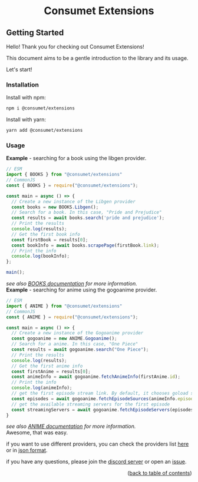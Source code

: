 <h1 align="center">Consumet Extensions</h1>

## Getting Started

Hello! Thank you for checking out Consumet Extensions!

This document aims to be a gentle introduction to the library and its usage.

Let's start!

### Installation
Install with npm:
```sh
npm i @consumet/extensions
```
Install with yarn:
```sh
yarn add @consumet/extensions
```

### Usage

**Example** - searching for a book using the libgen provider.
```ts
// ESM
import { BOOKS } from "@consumet/extensions"
// CommonJS
const { BOOKS } = require("@consumet/extensions");

const main = async () => {
  // Create a new instance of the Libgen provider
  const books = new BOOKS.Libgen();
  // Search for a book. In this case, "Pride and Prejudice"
  const results = await books.search('pride and prejudice');
  // Print the results
  console.log(results);
  // Get the first book info
  const firstBook = results[0];
  const bookInfo = await books.scrapePage(firstBook.link);
  // Print the info
  console.log(bookInfo);
};

main();
```
*see also [BOOKS documentation](./books.md#books) for more information.*\
**Example** - searching for anime using the gogoanime provider.
```ts
// ESM
import { ANIME } from "@consumet/extensions"
// CommonJS
const { ANIME } = require("@consumet/extensions");

const main = async () => {
  // Create a new instance of the Gogoanime provider
  const gogoanime = new ANIME.Gogoanime();
  // Search for a anime. In this case, "One Piece"
  const results = await gogoanime.search("One Piece");
  // Print the results
  console.log(results);
  // Get the first anime info
  const firstAnime = results[0];
  const animeInfo = await gogoanime.fetchAnimeInfo(firstAnime.id);
  // Print the info
  console.log(animeInfo);
  // get the first episode stream link. By default, it chooses goload server.
  const episodes = await gogoanime.fetchEpisodeSources(animeInfo.episodes[0].id);
  // get the available streaming servers for the first episode
  const streamingServers = await gogoanime.fetchEpisodeServers(episodes[0].id);
}
``` 
*see also [ANIME documentation](./anime.md#anime) for more information.*\
Awesome, that was easy.

if you want to use different providers, you can check the providers list [here](https://consumet.org/extensions/list/) or in [json format](https://github.com/consumet/providers-status/blob/main/providers-list.json).

if you have any questions, please join the [discord server](https://discord.gg/qTPfvMxzNH) or open an [issue](https://github.com/consumet/extensions/issues).

<p align="end">(<a href="https://github.com/consumet/extensions/blob/master/docs">back to table of contents</a>)</p>


